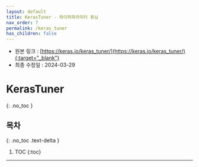 ```yaml
---
layout: default
title: KerasTuner - 하이퍼파라미터 튜닝
nav_order: 7
permalink: /keras_tuner
has_children: false
---
```


* 원본 링크 : [https://keras.io/keras_tuner/](https://keras.io/keras_tuner/){:target="_blank"}
* 최종 수정일 : 2024-03-29

# KerasTuner
{: .no_toc }

## 목차
{: .no_toc .text-delta }

1. TOC
{:toc}

---